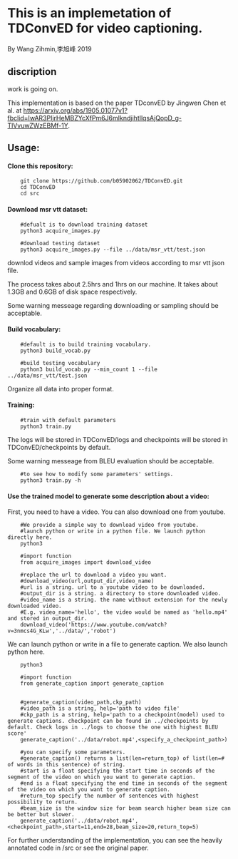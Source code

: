 # This is an implemetation of TDConvED for video captioning.
By Wang Zihmin,李旭峰 2019

## discription
work is going on.

This implementation is based on the paper TDconvED by Jingwen Chen et al. at https://arxiv.org/abs/1905.01077v1?fbclid=IwAR3PIjrHeMBZYcXfPm6J6mIkndjihtIlqsAjQopD_g-TlVvuwZWzEBMf-1Y.





## Usage:
#### Clone this repository:
        git clone https://github.com/b05902062/TDConvED.git
        cd TDConvED
        cd src


#### Download msr vtt dataset:

        #defualt is to download training dataset
        python3 acquire_images.py
        
        #download testing dataset
        python3 acquire_images.py --file ../data/msr_vtt/test.json
downlod videos and sample images from videos according to msr vtt json file.

The process takes about 2.5hrs and 1hrs on our machine. It takes about 1.3GB and 0.6GB of disk space respectively.

Some warning messeage regarding downloading or sampling should be acceptable.

#### Build vocabulary:

        #default is to build training vocabulary.
        python3 build_vocab.py
        
        #build testing vocabulary
        python3 build_vocab.py --min_count 1 --file ../data/msr_vtt/test.json
Organize all data into proper format.

#### Training:
        #train with default parameters
        python3 train.py

The logs will be stored in TDConvED/logs and checkpoints will be stored in TDConvED/checkpoints by default. 

Some warning messeage from BLEU evaluation should be acceptable.

        #to see how to modify some parameters' settings.
        python3 train.py -h



#### Use the trained model to generate some description about a video:
First, you need to have a video. You can also download one from youtube.

        #We provide a simple way to download video from youtube.
        #launch python or write in a python file. We launch python directly here.
        python3
        
        #import function
        from acquire_images import download_video
        
        #replace the url to download a video you want.
        #download_video(url,output_dir,video_name)
        #url is a string. url to a youtube video to be downloaded.
        #output_dir is a string. a directory to store downloaded video.
        #video_name is a string. the name without extension for the newly downloaded video.
        #E.g. video_name='hello', the video would be named as 'hello.mp4' and stored in output_dir.
        download_video('https://www.youtube.com/watch?v=3nmcs4G_KLw','../data/','robot')
        
We can launch python or write in a file to generate caption. We also launch python here.

        python3
        
        #import function
        from generate_caption import generate_caption
        
        
        #generate_caption(video_path,ckp_path)
        #video_path is a string, help='path to video file'
        #ckp_path is a string, help='path to a checkpoint(model) used to generate captions. checkpoint can be found in ../checkpoints by default. Check logs in ../logs to choose the one with highest BLEU score'
        generate_caption('../data/robot.mp4',<specify_a_checkpoint_path>)

        #you can specify some parameters.
        #generate_caption() returns a list(len=return_top) of list(len=# of words in this sentence) of string.
        #start is a float specifying the start time in seconds of the segment of the video on which you want to generate caption.
        #end is a float specifying the end time in seconds of the segment of the video on which you want to generate caption.
        #return_top specify the number of sentences with highest possibility to return.
        #beam_size is the window size for beam search higher beam size can be better but slower.
        generate_caption('../data/robot.mp4',<checkpoint_path>,start=11,end=28,beam_size=20,return_top=5)
        
        

        
For further understanding of the implementation, you can see the heavily annotated code in /src or see the original paper.
        



